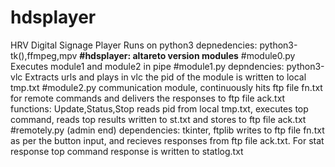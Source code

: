 # hdsplayer
HRV Digital Signage Player
Runs on python3
depnedencies: python3-tk(),ffmpeg,mpv
**#hdsplayer: altareto version modules** 
#module0.py
Executes module1 and module2 in pipe
#module1.py
depndencies: python3-vlc
Extracts urls and plays in vlc
the pid of the module is written to local tmp.txt
#module2.py
communication module, continuously hits ftp file fn.txt for remote commands and delivers the responses to ftp file ack.txt
functions: Update,Status,Stop
reads pid from local tmp.txt, executes top command, reads top results written to st.txt and stores to ftp file ack.txt
#remotely.py (admin end)
dependencies: tkinter, ftplib
writes to ftp file fn.txt as per the button input, and recieves responses from ftp file ack.txt.
For stat response top command response is written to statlog.txt


